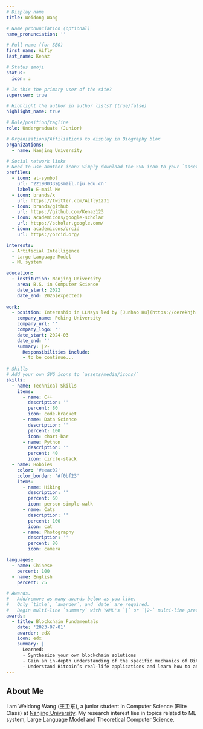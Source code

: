 ```yaml
---
# Display name
title: Weidong Wang

# Name pronunciation (optional)
name_pronunciation: ''

# Full name (for SEO)
first_name: Aifly
last_name: Kenaz

# Status emoji
status:
  icon: ☕️

# Is this the primary user of the site?
superuser: true

# Highlight the author in author lists? (true/false)
highlight_name: true

# Role/position/tagline
role: Undergraduate (Junior)

# Organizations/Affiliations to display in Biography blox
organizations:
  - name: Nanjing University

# Social network links
# Need to use another icon? Simply download the SVG icon to your `assets/media/icons/` folder.
profiles:
  - icon: at-symbol
    url: '221900332@smail.nju.edu.cn'
    label: E-mail Me
  - icon: brands/x
    url: https://twitter.com/Aifly1231
  - icon: brands/github
    url: https://github.com/Kenaz123
  - icon: academicons/google-scholar
    url: https://scholar.google.com/
  - icon: academicons/orcid
    url: https://orcid.org/

interests:
  - Artificial Intelligence
  - Large Language Model
  - ML system

education:
  - institution: Nanjing University
    area: B.S. in Computer Science
    date_start: 2022
    date_end: 2026(expected)
    
work:
  - position: Internship in LLMsys led by [Junhao Hu](https://derekhjh.com/)
    company_name: Peking University
    company_url: ''
    company_logo: ''
    date_start: 2024-03
    date_end: ''
    summary: |2-
      Responsibilities include:
      - to be continue...
  
# Skills
# Add your own SVG icons to `assets/media/icons/`
skills:
  - name: Technical Skills
    items:
      - name: C++
        description: ''
        percent: 80
        icon: code-bracket
      - name: Data Science
        description: ''
        percent: 100
        icon: chart-bar
      - name: Python
        description: ''
        percent: 40
        icon: circle-stack
  - name: Hobbies
    color: '#eeac02'
    color_border: '#f0bf23'
    items:
      - name: Hiking
        description: ''
        percent: 60
        icon: person-simple-walk
      - name: Cats
        description: ''
        percent: 100
        icon: cat
      - name: Photography
        description: ''
        percent: 80
        icon: camera

languages:
  - name: Chinese
    percent: 100
  - name: English
    percent: 75

# Awards.
#   Add/remove as many awards below as you like.
#   Only `title`, `awarder`, and `date` are required.
#   Begin multi-line `summary` with YAML's `|` or `|2-` multi-line prefix and indent 2 spaces below.
awards:
  - title: Blockchain Fundamentals
    date: '2023-07-01'
    awarder: edX
    icon: edx
    summary: |
      Learned:
      - Synthesize your own blockchain solutions
      - Gain an in-depth understanding of the specific mechanics of Bitcoin
      - Understand Bitcoin’s real-life applications and learn how to attack and destroy Bitcoin, Ethereum, smart contracts and Dapps, and alternatives to Bitcoin’s Proof-of-Work consensus algorithm
---
```


## About Me

I am Weidong Wang (王卫东), a junior student in Computer Science (Elite Class) at [Nanjing University](https://www.nju.edu.cn/en/). My research interest lies in topics related to ML system, Large Language Model and Theoretical Computer Science.

